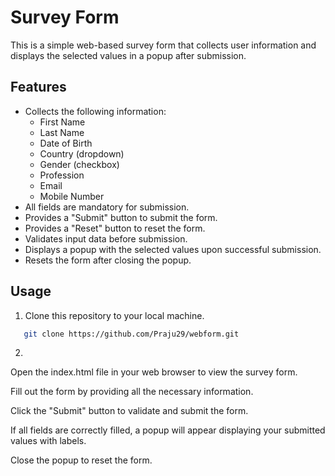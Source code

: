 # Survey Form

This is a simple web-based survey form that collects user information and displays the selected values in a popup after submission.

## Features

- Collects the following information:
  - First Name
  - Last Name
  - Date of Birth
  - Country (dropdown)
  - Gender (checkbox)
  - Profession
  - Email
  - Mobile Number
- All fields are mandatory for submission.
- Provides a "Submit" button to submit the form.
- Provides a "Reset" button to reset the form.
- Validates input data before submission.
- Displays a popup with the selected values upon successful submission.
- Resets the form after closing the popup.

## Usage

1. Clone this repository to your local machine.

```bash
   git clone https://github.com/Praju29/webform.git
```
2.
Open the index.html file in your web browser to view the survey form.

Fill out the form by providing all the necessary information.

Click the "Submit" button to validate and submit the form.

If all fields are correctly filled, a popup will appear displaying your submitted values with labels.

Close the popup to reset the form.
